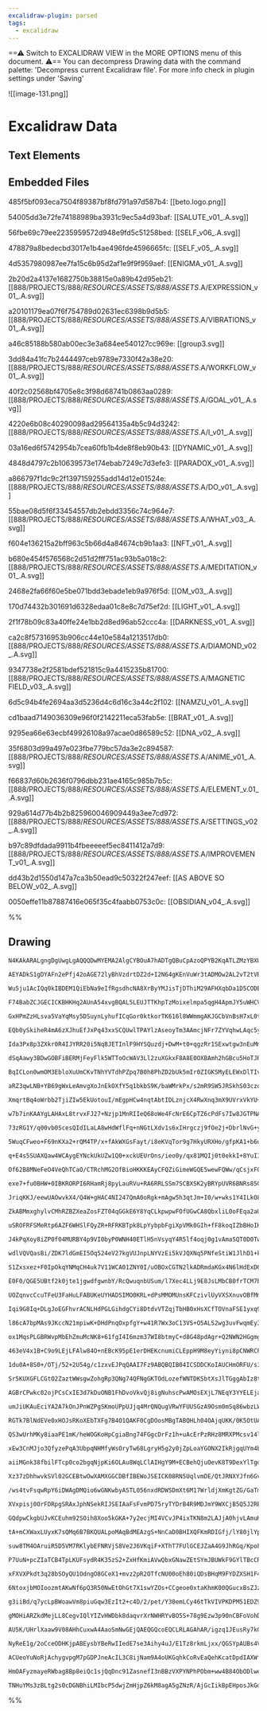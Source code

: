 ```yaml
---
excalidraw-plugin: parsed
tags:
  - excalidraw
---
```



==⚠  Switch to EXCALIDRAW VIEW in the MORE OPTIONS menu of this document. ⚠== You can decompress Drawing data with the command palette: 'Decompress current Excalidraw file'. For more info check in plugin settings under 'Saving'


 ![[image-131.png]]
# Excalidraw Data

## Text Elements
## Embedded Files
485f5bf093eca7504f89387bf8fd791a97d587b4: [[beto.logo.png]]

54005dd3e72fe74188989ba3931c9ec5a4d93baf: [[SALUTE_v01_.A.svg]]

56fbe69c79ee2235959572d948e9fd5c51258bed: [[SELF_v06_.A.svg]]

478879a8bedecbd3017e1b4ae496fde4596665fc: [[SELF_v05_.A.svg]]

4d5357980987ee7fa15c6b95d2af1e9f9f959aef: [[ENIGMA_v01_.A.svg]]

2b20d2a4137e1682750b38815e0a89b42d95eb21: [[888/PROJECTS/888/_RESOURCES/ASSETS/888/ASSETS_.A/EXPRESSION_v01_.A.svg]]

a20101179ea07f6f754789d02631ec6398b9d5b5: [[888/PROJECTS/888/_RESOURCES/ASSETS/888/ASSETS_.A/VIBRATIONS_v01_.A.svg]]

a46c85188b580ab00ec3e3a684ee540127cc969e: [[group3.svg]]

3dd84a41fc7b2444497ceb9789e7330f42a38e20: [[888/PROJECTS/888/_RESOURCES/ASSETS/888/ASSETS_.A/WORKFLOW_v01_.A.svg]]

40f2c02568bf4705e8c3f98d68741b0863aa0289: [[888/PROJECTS/888/_RESOURCES/ASSETS/888/ASSETS_.A/GOAL_v01_.A.svg]]

4220e6b08c40290098ad29564135a4b5c94d3242: [[888/PROJECTS/888/_RESOURCES/ASSETS/888/ASSETS_.A/I_v01_.A.svg]]

03a16ed6f5742954b7cea60fb1b4de8f8eb90b43: [[DYNAMIC_v01_.A.svg]]

4848d4797c2b10639573e174ebab7249c7d3efe3: [[PARADOX_v01_.A.svg]]

a866797f1dc9c2f1397159255add14d12e01524e: [[888/PROJECTS/888/_RESOURCES/ASSETS/888/ASSETS_.A/DO_v01_.A.svg]]

55bae08d5f6f33454557db2ebdd3356c74c964e7: [[888/PROJECTS/888/_RESOURCES/ASSETS/888/ASSETS_.A/WHAT_v03_.A.svg]]

f604e136215a2bff963c5b66d4a84674cb9b1aa3: [[NFT_v01_.A.svg]]

b680e454f576568c2d51d2fff751ac93b5a018c2: [[888/PROJECTS/888/_RESOURCES/ASSETS/888/ASSETS_.A/MEDITATION_v01_.A.svg]]

2468e2fa66f60e5be071bdd3ebade1eb9a976f5d: [[OM_v03_.A.svg]]

170d74432b301691d6328edaa01c8e8c7d75ef2d: [[LIGHT_v01_.A.svg]]

2f1f78b09c83a40ffe24e1bb2d8ed96ab52ccc4a: [[DARKNESS_v01_.A.svg]]

ca2c8f57316953b906cc44e10e584a1213517db0: [[888/PROJECTS/888/_RESOURCES/ASSETS/888/ASSETS_.A/DIAMOND_v02_.A.svg]]

9347738e2f2581bdef521815c9a4415235b81700: [[888/PROJECTS/888/_RESOURCES/ASSETS/888/ASSETS_.A/MAGNETIC FIELD_v03_.A.svg]]

6d5c94b4fe2694aa3d5236d4c6d16c3a44c2f102: [[NAMZU_v01_.A.svg]]

cd1baad7149036309e96f0f2142211eca53fab5e: [[BRAT_v01_.A.svg]]

9295ea66e63ecbf49926108a97acae0d86589c52: [[DNA_v02_.A.svg]]

35f6803d99a497e023fbe779bc57da3e2c894587: [[888/PROJECTS/888/_RESOURCES/ASSETS/888/ASSETS_.A/ANIME_v01_.A.svg]]

f66837d60b2636f0796dbb231ae4165c985b7b5c: [[888/PROJECTS/888/_RESOURCES/ASSETS/888/ASSETS_.A/ELEMENT_v.01_.A.svg]]

929a614d77b4b2b825960046909449a3ee7cd972: [[888/PROJECTS/888/_RESOURCES/ASSETS/888/ASSETS_.A/SETTINGS_v02_.A.svg]]

b97c89dfdada9911b4fbeeeeef5ec8411412a7d9: [[888/PROJECTS/888/_RESOURCES/ASSETS/888/ASSETS_.A/IMPROVEMENT_v01_.A.svg]]

dd43b2d1550d147a7ca3b50ead9c50322f247eef: [[AS ABOVE SO BELOW_v02_.A.svg]]

0050effe11b87887416e065f35c4faabb0753c0c: [[OBSIDIAN_v04_.A.svg]]

%%
## Drawing
```compressed-json
N4KAkARALgngDgUwgLgAQQQDwMYEMA2AlgCYBOuA7hADTgQBuCpAzoQPYB2KqATLZMzYBXUtiRoIACyhQ4zZAHoFAc0JRJQgEYA6bGwC2CgF7N6hbEcK4OCtptbErHALRY8RMpWdx8Q1TdIEfARcZgRmBShcZQUebQBObR4aOiCEfQQOKGZuAG1wMFAwYogSbggAM3iAKQBWAH04AGk2ZSaAdRgAKwqAdgBxAGUAOWHslOLIWERywn1opH4SzG5n

AEYADkS1gDYAFn2ePfj42oAGE72lyBhVzdrtDZ2d+I2N64gKEnVuWr3tADMOw2AL2vT2tVBa3iZx2H0kCEIymkv3+QJBYIhUJhcIKkGsymC3DOH2YUFIbAA1ggAMJsfBsUjlcnWZhwXCBLITEqaXDYSnKClCDjEOkMpkSFkcNkczJQbmQCqEfD4QawIkSSR8jSBBUQMkU6ntb6SbhrUnkqkINUwDXoQQePVC5EccI5NDmvEQNjs7BqW4es4kr1Ck

Wu5ju1AcIQq0kIBDEM1QiEbNa9eIfRgsdhcNA8XrByYMJisTjDThiM29AFHXqbDa1D5CODEXBQBNVvZ7Bs8IEXdMfQjMAAiaXbibQFQIYQ+guEcAAksRI7kALofTTCEUAUWCGSyK/XXqIHEp3GjsePbH5Hcn04QHyVwSX5WIxD2AM0PGIa1q5x/YK4L0eCfucITEPE2DnDWPAVLW8YVHqzDuOIqD5JMYCehhax4keRaECKWDlAAWvQeoVOQGQvmg

F74BabZCJGECICKBHKHq2AUnA54xvgBQAL5LEUJTTKhpTzMoixelmpa5qgH4ApmJY5uWHCVnmax7Gsaw8DsAJ1oOhErBIxFUIOI5jreqBTvgM5emUEgAPIArUNL1AAEhQkhnBQAAyw4ABpGNgTQAAo7AgABityPsqqrqmJWrYDqUlFgaVrGsQPwehahrWgl5QOmUHzOpI4aRlhJQ+ny/pmkGHwEnahbLKsPCQtoZzVqczzdvEew8BmXoBqg6xaYC

GxHPmZzHLsva5VaYqMsy5DSuynLyhufICqGor0ktkorTK616l8WWmmgAKJGCbVnBsH7xL0tQ7LUlWQAiSIomgYLaLsvQgi80KvP1vRxlZGywpCL2XbOQqLsueR4SUFG4FRE5RrxJVbsQ5U8ZeRabsKxC7ukcqHk2LZtlZaZdj2OkPWsinHgRZ40RjV43mjNl2WlURQIx5QsY4HDsbFz5oxA8QDbgOyacQvS9JoexfpoE21PEOxBgcMJ9ccuAAvGw

EQb0ySkiheR4mA6zXJhuEfJxPq43xxSCQUwlTPAYlzAseoyTm3AAmcjNFr7ZYVqhwLAqc5yvaURkkSs5mjsE47cFzD72eLXTOAAKv5XQAhQygBQASlAewAIJNIQw7OEYC7l+RcU2naUjaiIqUlOlRomma83Us3YlFYmmN+GVbq9161V+rAdXNfiwtNR8xkjZs/xrLd8vq0cOy6S5HzDc4ulrIC2k8J1A21Fszx97Se0SugUpHXKeq8vyc6E4t9/Q

Ida3Px8p3ZXkr0R4IJYRR20i5Nq8JETInlF9HYSQuzdj+DwM+t0+qgzRr1SExwtgw3nEuMmXpkao0diPMM49WZ4x5FjYm+5xhoDXOTVsKcPTgmQWfZ6vY54QBPCzdG1DIAMg5qne89E+ZMUFmxRuYtygVGeCCXoxANZfj0jsConV1bEE0F+AEaxcAIC0s9bArxaiaAVrUbASEzaMItq9G2kxEaQHttxKhTswAu2KG7aAHtZgSQ7pAEOcl9I8KCap

dSqAawy3BDwGOBFiBERMjFeyFlk5WTToOcWAV3Ll2zuXGkxF8A8E0OXBAmh2hGBcu5HoTJRbxVtIlNuuob6ZUATHLu+UGmFXpMVEMwgXSUNQDHKetVAw8MaqhHhy91ixO0F2Aaf0AZbHViDIadxuzaBeHWAsqDbovWmjfT+y1WS/y5JtN+O0jkHRObKM5XoAHnVQDvbQtRewMwuNCF6EJoEfTgU84+6Zqy9n6t1E4mD/Z3Sev1F4+DmyEIRo+SiC

BqICLon0wmOM3EbloXuUmCKvTNhYVTdhPZpq7B0h8PhZD2bUk5mIr0ZIGKSMyELEWxDlTIvFi5eR4MAQQXiLgY4vQEBnF7BUTQCBN6aCgkovWCAeDYC2CmXo1iCCoXQpMexOFHF2y4o7ASQkM7lE0AAWSgBQAKJqjCOXwOXKI9B+gmo4NUTQoVlCRT1KJPx3sl53ABKmBI4MtbTVeccIOJQD5vCuo9P4Zx6xqwmv/HuaB5YAm0HWPYgd4i/meH1Q

aRZ3qwLNB+YB69gWxLeAmvgXoJnEkOXfY5q1bkbS9K/baWMrkPx/s2mR9SW5JRSkhS03czoTx5nlAe3THQjwGRGMdVVfSjKGfVdFFC51YoZfGNG2lwbyxeBcJS2ZOD+zPoe2S4TUJHFhM8HSjYCUU1YUMklryA4PV6LifCqSECPoyV6d+cMiH4xxSTA8+KixUo3eB68tLRG2XTkWJ8nLyiS1OCEZ4CA9IIGwJoCoxxJYy1urgB6fIDFnGIE8S+kF

XmqrtBq4oWrbb2TjiZIw5EkUotouI/mEgpHCw4nqtAbtIDLznjcX4RwXnq3mX9UVrxVkYU+MmoZwI70KcLZ9SJmkHgBzTFsCGQJ9jWwgBwBi5B8CtMebsBsRmTN8zM+5GBGmuyPTxPxA1rsjUSFqNUYuPAApNH6GcegQhfK9EwAATUkKQTA3RfK+U9b4iQgRsBRAXgEiA0zNJjVeNNCOsJFEx0jZLQE1ZoSpl/P67sSbR15iejw9TfysvjLS3Whl

w7b7inKAAYgLAHAxL8trvxFJ27+Nzjp1MnRIIeQ68oWe4FcNrE6CpTZ6cPdFs7Iw8JGTPNAPD/3wsYU4yo7G0acaYwk5eEBcBnCdFjTFqLwUehrBsY2xwD3SWUsetAktQmfY4Be7gZ8TgqbAYnSydK4PYsJnQvFh3mGU23c+nTqZE1M1PNSqDIi7xwfc14zz6AFxrHaBscujhs7G2IJSRyFQmgBQAGqhUwJIE1CWZhJaw6lwk6XMtdmPjlg4Ua9E

73zRG1Y/q00vb0ScesQIdILaLA8wHdWflFq+nNGtLXdv1s6xIHrgczj9fOe2j+DbrlNvG+ylUk37SrZmxlJT8vO7tet/qW3M6x7rtQFtxdO2vewoA2BpGJ2MclHiYk9AuA1i3YxYMs7aUt1miOHoly0cz1+0DPEcNgS/sA7QDLHSoI2pZ9KF+n99KgPQ9xaBuH96iWI5pi9E4tQCwi6EczEPQjoPpPvLjwo+PmJnEkNnYuZxtz9BgHBAAqgAIX6I

5WuqCFweo+F69nKXa2+rQM4TP/x+fAkWXGsFayt/i8eKVqTor9g7HkyURXHo/gfpKA1+b6uiy1q14thapv0B676+lttQ2u0OuXaY2f8lufag8bun+I6gCjuAgzuy2Nu0662Hum2Hw22w0e2sMB2aER2JCSGkGoezGEeJsq62MsebM8eVM+kbU5wReaeX2QyaCDB/2Yc3ABGiyAMYOaSEO3MNCleIGDCuB8Oj61MyCgMze724G7ehBneWO1kPezsh

q+E4s5SUAXQaw4WCAygEYNckUkUZw1Q0+xckUEUrOns/ieo0y/qx81MQIj0t0ekkI+8YuIIZ+Uuqmt+Du/q40m8DhTwLkoIKuTmqCCQJwJwbwuwUSnh88XOrW46X+wBo25uYB+Mg2ly3+yRT8dyCGTciBrcyU7cduMBlmN8Lu027u92wyPuw068PCO092cencCeaAfw3YDMMIMcQS3A76N+2eR6rBakqEZWCayereEAhKCOnYHCQIPAV83B363ek

Of62B8MNeFeO4VeQhTCaO/CTRchMG2OfBioHKKKEAyCFQZiGimeWGQE5wewFQWw/qCsjxFQcs2aRGSil8CsewNG6qdi1s2qxQR2Yel2esbGKMBBD2bWTKAsLK0iuqDsbive3iDk6AMAzA5w9xtQQgJq/QC4AIoUxclI0+AqmACcXoq+6AXskkVhYueimytM5wfU6Yz0MREAkabUcyDY1+TwRwwO7Jd+TyasLyKODMDM4IEMwRfyvOmycuE08sXYK

exe7+fu0BHW+0IBKRORPI6RHamRj8pyLauRVu+RA6RRLSSm7SCBXSK2yBRYpUVR6BNRs85C5Bnu+x+oLRQyE03Yj0WsLB82TwLBueQyQIAcma3Yxekxohz6v4Z8L07JQ4ScixvB8GJQ+2axwhrawG9CgGJQEG0JmOhxChyxJpUJEAsaZwtQb4+sxsFQkqWkUaWwvIl0eiJiWGtQgqEEn4uAiEpsaq5s2EgJjG+ExBV2KqiKkJHGlBTusJPG8JfGi

JriqKKJ/eewUAOwvkX4/Q4W+gHAC4NI247QmA0oRgk+mAgw5h3qtJm+I0/w+wks1Y4ILkO8nUfRHJYumkjwAI4Zsame/q1aCuSmbUGwmyoqbwt0AcCaT00pgOd0CQZ8kuOkj0aY4xqpPCHSI2hpPaRugB2F3aFuJpEB5Q5pzS6pc2OU6p5RUBDp/SqB86kAGBrpZBjRs5Ag3p2akcXYgcgZeYQRH2AxoZtYcxA0McMZxKDevYd0byCxZeZZGZqx+

ZkABMmxghylvCMhRZBZXeaZosFZT04qGGkE6Y8YqCLkpwpwFOfUGwCA8QbxliL0oFEqa2aUNiaEAJdio5RBF25QuA24EJpCsh+ovM3G6AvGbKRYLi+qShHmKh5QOwoU0WgwRg5cHAMIPAoQIUkUjkGwkg7QAI15EgNJ3OqwGsEud0f0asDMDYasLhJ+35II4ZA04R4Rj+kAQp+Y2wTeBYzeaFl8cFeYCFP2kutYzmcBV2muapCR1IBFoBOpKlepJ

uSROFRFSMeRtp6AZF6WHSlFQyZR+RFRKBTpk8LpYybpbFgiXpVMk0GIh+fF8koqIZbBHoIKz0FwYIIhklyCnUmaFlclSxxxEAmZGlqlRMWxGlhZnpwiJZv65ZZxYIbw6YuAGwLlWGmgxAOmwqawisBixw6iCSEI6szwtQFQViA5tGnl2E3lkAoJfly+xCwewVjKEicJrES5Xo0VyJsVeO8VEgQUUA0+k+NIww7kQg2AvkTQOw/mxEvk9AZipBRYV

J4kPqXoy8iZP0f04MURBY4p9VI0byP0WNH40ETlH5nVsyqY4R5lf4oqj0g1vAmaSQT0D0TwgcdMDUU1mF7Wc12pxpupFy+pK1hFqR61ppm1BRg6lpNW+11Fh1tFJQjpgy1RNUvudRF1FBV1YQVMl8XV5W7J3ReeT1gl56L1qAkIL2wIFw4xEl9e4hEMcxcSpegN6ZkAINgeKluZsO2Z0h6OwVMNLd+lCNxAkM6Y4McmBsU4v42AOwmgpwxAmVFQa

wdlVQVQasBi/ZDK7ldGmEI5Oq524eV27kgVUJnpLNYVzEi5kVJQXNq5PNfeStiW1JlhD1+k7wJdKkZdxs71IacS45uA8WANel/eesRgFATQZw0+2A7q2AmAmJAUPA9QxA0+uA1QvaLu21xRCAe11pS2EdR1dFo8J1RYzF51GucRu2P0L6sSA0/Ul+YI1Yd5Gakm5wgc7CWkFKx+I0CpjwH4+NrVER2umpWRRpA2gdy1wjq1odHVSmoIwCfpgc4Ms

S1Zxsxez+F0IpOkqYNMqCH4uk7V11WCA01ZNY0I/uOBOxCGTN2lkADRmdaKGx4N6lHdExD631PYJtei79vdex7FvCulsGQN59zK7N19JxsiEgxSZ8C9gqEpCAVm+Y5wmg/qqYtQIqKN8Qis34qGX4UeFN/xw5Xl+9UVAmd9HiyhIkT9Ktt5H9jBkZz1QxZod00Iv5/Uf9vlEguAAAinqMmeDoE63aUOLMwDSP0PoEIJFPQKFFAMOPUPSKQP0KQPQ

E0F0/QGE5UBtf2k0jte1jgwdfgwnbY/RcQwuqnbUSum/l7Xec4LLj9E8JsLMbCB0frTCM7bsGCIHC5A4eyVhQaSHQtRAAARkcHfNf7TIzHZdHEEDoo/LL+KhRNeo49QgjdHolZnGqi49kMihXTJCOMe3esUHtOadn43Yx6X42DTDtXj3SULXdMQ2DizBJSlpdDQE0cYM8E2zayjIhWbgGfOvNpKZddr0PIn0H8H9PEMQJfnolhnpK8HPSPZoLUH8

UOZqnvcCcuTFeU3FaHuLFABUKeUYHADSIMO0KRL+dPsMMOMUnsKFCzivlUyVXSXnuvOBfMm1JsLshNcNJdD9LpLyn1UGNmtVoAucGBXhhEf1Mso4Q7aG3Mq1TJVG8GeQ4vOqb7dkWC4C0tcNn86C+g2ads1g3s3HQc/aYncc8nc6WcyxYQ2upGGfd6fcLyurJnq/cXmEmXdpAK09F1F9XXQ2NXX8ODEAwM+Y1mZY/wWpXmS41DX4wPcA/DeLIKjs

Iqi9G8Iq+DLgJoEGFhvrACNLHdPGLGihdgCYi8DtdvVTZqjTbHB0xHsXCfTOVnaFSE1yxq9zVq7zZU2zs/arcHH9r8LCA0xEpVShn8OMXTZ01ecO2y5kq+F0GajAE0Ko00FAMRO5LgHAO5MOACL5HsD0xNvm4UeRTNdg1afsy3AQ2W0QxW6dVW2Q5cxQ9NS1Cmi9Jso9JXX1eCH8PrTc0CEkHGlsCCC9uIUI1/FIwC0C0HZI/8xm51Q9C8sbHJrp

l86cA7bpMAs9JKccN21mpiwK+DHdPnqOxpfgY+w41R7Wx3oC13VS+O5ALS2wg3uvFwqmEy33TY/4/IXDXOazQuaE9y2cXyuRnsLE2TQrEcEgg9GIHPeK5Kr+WcLhplf6vKjdvkyq/Rmq2AEdrfbRGuY/d+9U+loXY7b9kJWXWCL+Q9ANMXhBxHnTr083fOzq+UMXPQJoO5BsIMBsOFqyMKNgNPuvNFF0/0HmxHZg9HW0uR5AaW0c9R57indPOc81

ox1MqsPLGBRWvpMbEhZmuMcNK8+61fgI4I6mzm37WI8btmyC+d8G48pdAgr+Q2NWN2HGgmg7ZCx1FZkqdWBrM9Ji6+X+MCN8isQQmO3gdY56aS3W+SzZ9sUdg50+k5wHL1QYzO1dXOyOzCb5+FVfQF+LP1GfBhluxsNgJmsYxcBsLgAvd1FpC5IKoqyYnsJjZNMq7YhhFbEU+q5zaU7l/faieLOXOFkINnLUHAHTr5HTkYs4JPuXL5GMyg6xvawV

463eV4x1B+C9o9LEjLFAlw84O+nEBcK95pE1erDHEKcnumiCLEppH9M8eyYiyni8pCNWRCPsKyUBSUBhaJ42umxd/hWd37wR2NwWxN6UcWxR4cxAEnfN5W4t9WxZ+6dD1nd6UgrdB8x+cV7QUB8MX+McNCvpL23S6Gr1Um5+imfJUDfi9S53QIVOwS23u5yy15+XmHRWYHJHhFMopcTEqcErMBGhgl5oDjUzwgBsI8WUjCIrIVWl2z6q5z1l4ZLe

1du0A+8S0+/OTj/52+2U54g/c1zxvEJPqQAAI7Fz9ABQBQIB04ICSDDCKoIAUCHmORFU/s1NFjTKnBnAJDXR6Tf1nwGQ9ecxf4FCkApA8XeDMW7vBX+C/UGYukN5NpFU5ehEWvYK6Jmj/Doh7uL0T2itx95m4g+raLNkAWk65tg+WzIjjs1mxkcI+03XpIQw2yMVvQZ1ZdPUTuz2M9OzbAsFBQLr/sLoaYHPoDn2Cgguw2A2vFMUc7iF1uoCaDqW

Sr5KUXGFLCGtO2ZaztWWsgwZohgRp3QNg74QFNgGKTOdLozefWNTDKSbtXsJlTGggAbIz8t6g5OfhlwX4gl/6AUNflZw5Z+dX23PJErvwqbuxleL9WpnJAUQCDXqp8e4vLCX6H1cA4WBrhX0Hr946cQgNYPQA2DDAdg5cSkBQBP47B2gvQLpuXAAYn81gw4UbuQKjoUVqBJHGijN2j7ltY+tHePvRy95XM1aqwZpoCFeRbB1O28B6Dxy15ylngFw

AGBrCPwkc02ojPCsCxIE3d7kDuONB1FhDvoVkvQj8igNuhscPwAMOsEXjL7NEqY3YYELEjabGcXGpndfuZ1m6Wdgqig5xg31cZ15i+KFGWC9jc6+N0eag7zvAU36X1t+luHlk8GvwPQl6xAExPoKXqXQ6wasWglTwAg/geAIqeMnsHPb2CPKhTamsUxvo89eIeXL9hYV/YlBiu/UNtjng7bLIDOiZKIWCWIhxD+mMHfvL5BgDhZfIXTE/hUGYBGA

umJiUKAuEciYA2A7kOnJPnWZPgSKmoUPpUJjq4MrQNQugVRwYFUUSGzA9Osm0mSq86wbzLWhXSvie8xMaACaD9EDiiU1YzeD5gY1+bXcCBaRcRldxmFWivCUol7M7Xdr7pEBzeNTq81QoP5s0IIAvMXmzqI5fwE0PqLElOH3DzhVnKHlZ1uH18a+Dw8QYj3EL6QawXYN4VZwx70ieYPwiKnj3KB/heQIqHQaTXUStM/gf4JRF+DKS1lXy2AcEKe2

RGTk7BlNdEVe0xHOJsRKoXEbTXFg7B4O1QAKF0CgDOosMBgTABQHLh04OAjqUKK/0K5OtUAbhW9GmF0jnBI4eifWg8wSDRx14q4h6PpAmpyd5GIY5tkhT9YeiwKXjf1On0vgVYcBKbcYYH0mGECbRxAsTjJzKGNIKBhbKoU7jwaR9ahMfCqHHyXQqia2SfdwQ2zzSlj1xQQ+bHGlCG8ALgyjLRtGTcZ9soYQKVMSkniFNc268g+4TGO7p2dNKTfV

QS3wUrhMKy8iaaPE1mK/heWOGKoHpCgiaBng74FGgcDrFz1h+uAcErPzRHz8MRXPMcsv14luDmaz7TlgiW8ErleeH7ffv4PxHv9CRvAyJANAQkrJwieyKkX5U0C0ieCmPPmugA4AAhp8zAUKGsHwDDB6gewELBUHLjuRSATQLoHZSEAfjSKEokjkW2qHx0AJ9QoCY0JAkXMWhuAtoXmH2CAgPwQYcEM8DrCvCgBLwLcY3nBhBhUp1ZPAVqXtGLUX

xEw3CnMJjo3QfyzePqA3UbpqNHMfyWsOryTw68LgryH5g2y0jZpLoaYGONX2IkRjgqUYm4bDw0oI8xC9LcGGrGCmN93hlwzzrDVb7fDsevwrwQu2NRV1DEfwHvs9GBD6CR6awBehUG2moU+QmeRVtdk2D6DWeAkxwUJMX4yTNWe/bxMrRV6wSNIBjdto0w9D7AgwXVQASJOiHk1sJdI9QbBwkD4AKAXTUKJYncjtBzMzI2oO0HCxnAAokUE1DSAz

aiiMGnk38fbilFTcp0co2bgqNjpKi6OLAu8WqLClAIHgY9M+ECBehQjuOevK8T9DexYlTgd0X8v6J9qPi8p1oy7q+N95PjgKUogOI8FhCxI+oLvOTA7wqmJ44gekKCp1BoIpTxiAYs0KcHuBzExhilUHiZwh4ks2BZLK6oRNs7w80JTwsnqBTTH91PhU0kKtmNx5D18eCXBVKKieio1cMvVMftgABBVAdB++LSMTz0i8SIK8QE6TvQYxtiIAOXHE

Xz37zDhhwvkSVl02GCEBtwOwXAMXGGCDBfIBEWoJSEICK08RN5UqlvmDE/QtJRNXYJfn6GvMaq2aHSBWgbDeMHRbSBmAkBlhV1A4iNAOLqKkASzvs3/I4E9GvzvpZM9hImfETRmzV2Za1bKVzNymTyNm4dcoRaUlGTcaBWM1yvKIYqKjTmTQwmaxXYGborIsSf1ADFfSv0BwQQ0MtTBejAhNI4lI2RIPpZdgNYRwGQV8OBr4S4x+suHmbI84Zi/p

/ws4tvFsqwRpY6iDWAgDMQio6wGNKwbyASTL056nxdRDWSDmXt6M17WrldjXmKgtZG/GaTmJ35yTrp/eIQE0CMA0hSAAIYiNPm3CaBfIkUUgJFAQCORKQYULoPVyV5KSC595asEkH7Zxo0pQYQrO0IQoyUNYBwUYcPPyltIawkmV2jvB3hE1O5iLTSN/0viN5fyw0vTAY296ndLRvMgOtPInnSM55YoraqjPgJUCMZK8u0tjLqFzcAp+M7eaBMT6

XVxpisj0OrFDRpgSRAxJphNSekRIJSEIAaFsFvmPD75ryTYDrB4R9MDJmY9WXCjB5Q5J2REo7Gj3Gm/zX5mg8WGmDIzsIawyTONADGUTPYEw/stYA/xJ5KJHo1g78CgpbFoLQ5GCw3IzSJbuDJJng6SSUx8GEK/BQzcoMMGcBdMoAxQtgMNy6a4BHIvQLoNnDpwn92wewdZrdMCEf8gyxch6EsPTAoSDGkad9NyVBCwgBF8EqRZZi5LAwVFe4sEP

GQdpwCkgbUJvKCEuhm92SOih8Xoo5kGKA+7y2ecjMI4VCvJP4ixTKN8m2LAJjA0hjvLAmuK9OzeXsH+BaoPV8w9c/oqXWek+kIi0uD6TSzvmJjaYkKNWbTUa6GSElAeAib1OUGkSPh5EoGtkvKCwQ1gfQVGhcEVR7tM020+VMiJxpfhyMCYdWJu1eQntSeuAepYJNbHCSfK0QzelYzaUSTrZfw7pbJIjnySbpDrFZSpN8UXRi6f7MrmioTKwsYQ9

tA+mCXWaxLUyxK7sQMq6B7BKQUALpoMAqBdMEAzgS+NnCaD0BHIXQFKmRDIGfj/lY80jlYp8kltQV/k8FcqJGmTVQpqyjRmmmjimNMQryY2Dx1abpp3ed0DKSIw+VTyvldo/ReC0ATGwXk0IXYJCBLVxpOGBabueXVjVggcQL2J8iEvNHekX0ekNqJ9RB6JLNZMqjzt1I86fy+pOKgafVOmioVv5zfSaRRKtl4KbZ/88WHgAVTj9jBuwU4J+BxAn

suw8TM4OAruiR5D5VM7RKlybEFNRVjS8Ve2J6VKqiF+XThT7FUlGCEJZaA4G9JhRGq/KpoF+ZbLRIQAFw2AfAPUDGCYAhglIegMMC6DbgeAQgHYBQAxIBUfVHkr8WH0YEdJZRWCuxbjIW5BTlu945jpEleQvJ0WQONtc8z17Qhv+MsZqRopSZ0EM14nDNpJwkZvjSBJynonEEby7ANYXHN2msKrV/gfyThGCNTF1p6dsE8sNhmGLjGdSe1Os5PuN

P7UuN+pcZIaTCB4TpLKUFsydR4K35zS2+ZxHfKmiAVwQbxGNawZEtSYmJBUWkF9GYlTBcCRVZ0sVRdIVVXS+lX62AMoEwDIN9AOwBcP0E0CEA6w2cXAO0DYChRBls4u6dGpGjPREgQIKTGgihGGY9ekhPjUzKFndg8EzGl6RLilaAVqwA1ZAVWtyVzJkEr0v6NpBHkf43luarNZmxylGKAWvykPghqXnh8g1/4kNfYrDUEznFVw8CczQba1hQQwY

xFXVXPkdt3q28bSOyQU1OdngO8GCeX1+mvz2pR2OTfcNU00oEh80iQDsBHqM9FYDZXSH1F4l8oW174Gej+GXasq9g4IstHZstghyz1N7aIYQHEkedNNs0rpViIvWdjI5RkiAF0zWAdcAoxEDgHWABCkASSFQcLLUBNTDBNA0+DYOFrVXCZuAMWuFnogfyZod0ncg+PsAeCSwy54xTqqx2hAKQNeQYZZNxt+SCDDe3YLSNWUkK/UKtTHIFePO+XGL

6NtoxjbMOIoozmtAKwNf6pQ3R50NwEtOhGt7X1swYZOs+CCgeoe0xtaKhmK00QGucxBsZJzjFOLUfrJ1K25JU41jHESNtxZLbTprnU/heQVPDNDCHDIXA7K6ie2ZpFQTaRbikIKcIqxRHNiT1DiJ7c0q6Bvaz6HSrTV9vPWKrftyqykqqoJEor08vAN4AhImjnwr8H5ZpfoH0lmr4lFqiQOXGHAZD6gvQDgBwDYDEBQo+gfAEYAqDDAT+4zcLDSL

g3iiBd/q7ycLpBWoawVm8piuGqw3EzIt2+c4D/2/pet/Y30emLCy46tTkVIVPKDPM51EDZ9ALIUtCA05PAS0kZCUqjkrU06PFCCNkrJhhAHB9IrwYTWouXXF59drSoKlJpjy6zZN5K+4TNo4TVUuCuxdMepqCbB7PtHNbbegBi6KoJWbxKnkRmrkHaJU8YBCGk0VQcMtImVJRIHP4nBzMu2XDse4ivUH90AbQfQIQEKT6BBgmAXyMXC6b6Aa47QD

gMOHiARZkdMejLL8CegvIQlYIZvHWDbk8daqvrXrNWHRYvBO5S+78g9Ezw3p90nCBFoVohDpp3mEXVdo3ReWtCqtPOrKbVsMUc6GtmzX1YvMF3Ly2ttA9vaGs71MDutku6TRBKsiPdRKsmRFepKV0RJhBO6QFEXwiW1gXeBjU1ZX0GYX7HGlLL+a/vNnUqNBpxcWEGDAjsrtIKsLWuCF2AipnoFQFyKTynCbst2j0AENgDODfS3KqIxA04J0mdMu

AU5K/UHrlXaaw9V08AHhCuxwA4AaoSmNwGEjQAEQGQcoEQCLRLAGAhAR/igzq1JEusRy7kGHJEDrQFw7YXA2zM6Pbg1gox0Yz0ewB9G5QAx9IO0aUPVa1qvR0gP0cGORRVDq8yY9MayCzGhjliwBJ72WOrH0gaoP8doa2MrGZjgx4uLobxnOJtjUAXY45GYHNQjjVx9IJFE4BQBIoKMZUMNEdxvGdjaxr44MEIBGBL0rxqY5caBPpBs4WAKAOXEa

NyReE1g/2oCceODHKjpABEysbYBeRwIIedE7se3Aihy4uJ/E1Tz8rkmLjxx/QGSYpAUBs4VTHaD0eQgUgVQrg+/BcBKzCcVFDhYEM0bZP0h8AsQ+/M8hbyXAWqcxV5M0aMBsADA1R6SAQCECTJAQeiLSL0F7xEnrjRhpLFjB6OCgSAoJ8E4DleOGniAaoBACuU8JvySAJqEvQgBJObtggTXW09zMExehp89IcWKQGUC8gAAFP6moCRJ3gIZ4M6oo

ACUeoYuNoRjAchygvpgM7pGDPJneAcIL3C8ijNam9A4oUKGqhkCoRvEaQehKcatDpdIAXWfQlWYZoKYus0+SKDSFcjT4FQFZ8uCTkijT4dgLZiAF1mHCQg1E3ZrrKMYTRI6jMdZzswCGHB5MLYPZ2oNh2nw0hc5JQLrP6heg0h4DM5rrH8HLij5GxtZ3oOXFGORRfiY58GJFF6DYdBzj0YcOlsHPT5y4kUXSM2bHP6FOiG52swYVqCPmuz17Ys3K

HmOAFyzmayeRWbag8Bp8eiQc1sjQqDnc91ZasnefI3nBBzVXPYNPhPObm+ww4B84ObODlweANICC4ObKw8Bo5g5zNH2e3ANwxzYIbcMOGnzPnMLHZyKE9BQuHmGYXZl8+XGnyBHBz24TszSFFQQBr2eADgPQFCAAWWTDgis90bHPwWONuFnc4Jdg2bm8LaU3CwYSDCcXVLPFgODWaLBdGA4QYfS8udSlOVcLQYUY6OdUt6Jy4awGkLhalw6RcLWk

TNHuYMs3zBLtg2s0cDGNBhiLMIbcP5dwjZmHjpZ6kM8agA5gZNzR/AjGcIikBpEHposJkGdNWRyQKpu2EQBXIZXBmJmeo2gFyvoEhAUAE8KhFytam7ALklLMwEGAmY4A9phJE6c0AunuARVgoFdhSyEBGA2ceU/gEVPXrCoaQLq8ejtiMQoABgJk9+3HVm6hEoQBE11Z6t9XijH7OeeEGqNuZ+IQAA==
```
%%